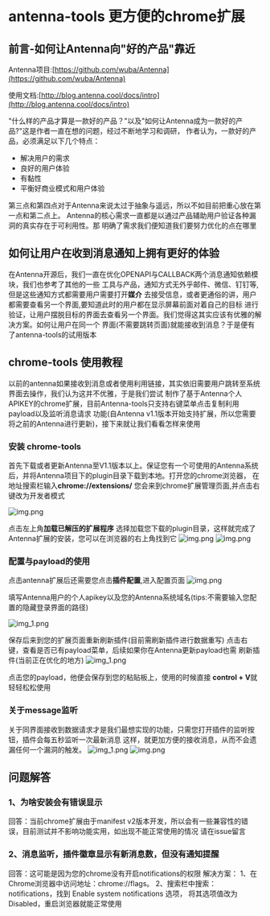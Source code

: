 # antenna-tools 更方便的chrome扩展

## 前言-如何让Antenna向"好的产品"靠近

Antenna项目:[https://github.com/wuba/Antenna](https://github.com/wuba/Antenna)

使用文档:[http://blog.antenna.cool/docs/intro](http://blog.antenna.cool/docs/intro)

"什么样的产品才算是一款好的产品？"以及"如何让Antenna成为一款好的产品?"这是作者一直在想的问题，经过不断地学习和调研，
作者认为，一款好的产品，必须满足以下几个特点：
* 解决用户的需求
* 良好的用户体验
* 有黏性
* 平衡好商业模式和用户体验

第三点和第四点对于Antenna来说太过于抽象与遥远，所以不如目前把重心放在第一点和第二点上。
Antenna的核心需求一直都是以通过产品辅助用户验证各种漏洞的真实存在于可利用性。那
明确了需求我们便知道我们要努力优化的点在哪里

## 如何让用户在收到消息通知上拥有更好的体验

在Antenna开源后，我们一直在优化OPENAPI与CALLBACK两个消息通知依赖模块，我们也参考了其他的一些
工具与产品，通知方式无外乎邮件、微信、钉钉等,但是这些通知方式都需要用户需要打开**媒介**
去接受信息，或者更通俗的讲，用户都需要查看另一个界面,要知道此时的用户都在显示屏幕前面对着自己的目标
进行验证，让用户摆脱目标的界面去查看另一个界面。我们觉得这其实应该有优雅的解决方案。如何让用户在同一个
界面(不需要跳转页面)就能接收到消息？于是便有了antenna-tools的试用版本

## chrome-tools 使用教程

以前的antenna如果接收到消息或者使用利用链接，其实依旧需要用户跳转至系统界面去操作，我们认为这并不优雅，于是我们尝试
制作了基于Antenna个人APIKEY的chrome扩展，目前Antenna-tools只支持右键菜单点击复制利用payload以及监听消息请求
功能(自Antenna v1.1版本开始支持扩展，所以您需要将之前的Antenna进行更新)，接下来就让我们看看怎样来使用

### 安装 chrome-tools
首先下载或者更新Antenna至V1.1版本以上。保证您有一个可使用的Antenna系统后，并将Antenna项目下的plugin目录下载到本地。打开您的chrome浏览器，
在地址搜索栏输入**chrome://extensions/** 您会来到chrome扩展管理页面,并点击右键改为开发者模式

![img.png](../static/img/img_chrome_extensions.png)

点击左上角**加载已解压的扩展程序** 选择加载您下载的plugin目录，这样就完成了Antenna扩展的安装，您可以在浏览器的右上角找到它
![img.png](../static/img/img_plugin.png)
![img.png](../static/img/img_antenna_tools.png)

### 配置与payload的使用

点击antenna扩展后还需要您点击**插件配置**,进入配置页面
![img.png](../static/img/img_settings_1.png)

填写Antenna用户的个人apikey以及您的Antenna系统域名(tips:不需要输入您配置的隐藏登录界面的路径)

![img_1.png](../static/img/img_settings_2.png)

保存后来到您的扩展页面重新刷新插件(目前需刷新插件进行数据重写)
点击右键，查看是否已有payload菜单，后续如果你在Antenna更新payload也需
刷新插件(当前正在优化的地方)
![img_1.png](../static/img/img_payloads.png)

点击您的payload，他便会保存到您的粘贴板上，使用的时候直接 **control + V**就轻轻松松使用

### 关于message监听

关于同界面接收到数据请求才是我们最想实现的功能，只需您打开插件的监听按钮，插件会每五秒监听一次最新消息
这样，就更加方便的接收消息，从而不会遗漏任何一个漏洞的触发。
![img_1.png](../static/img/img_listen.png)
![img.png](../static/img/img_message.png)


## 问题解答
### 1、为啥安装会有错误显示
回答：当前chrome扩展由于manifest v2版本开发，所以会有一些兼容性的错误，目前测试并不影响功能实用，如出现不能正常使用的情况
请在issue留言

### 2、消息监听，插件徽章显示有新消息数，但没有通知提醒
回答：这可能是因为您的chrome没有开启notifications的权限
解决方案： 1、在Chrome浏览器中访问地址：chrome://flags。 2、搜索栏中搜索：notifications，找到 Enable system notifications 选项，
将其选项值改为 Disabled，重启浏览器就能正常使用

